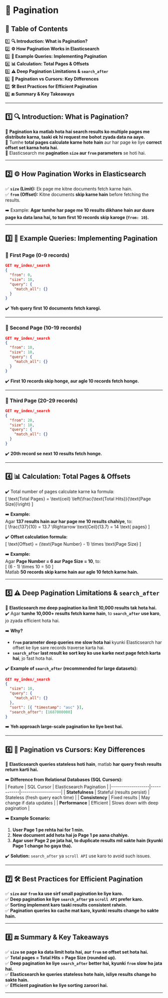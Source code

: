 # 📌 Pagination

## 📖 Table of Contents  

1️⃣ **🔍 Introduction: What is Pagination?**  
2️⃣ **⚙️ How Pagination Works in Elasticsearch**  
3️⃣ **📌 Example Queries: Implementing Pagination**  
4️⃣ **📊 Calculation: Total Pages & Offsets**  
5️⃣ **⚠️ Deep Pagination Limitations & `search_after`**  
6️⃣ **🔄 Pagination vs Cursors: Key Differences**  
7️⃣ **🛠️ Best Practices for Efficient Pagination**  
8️⃣ **🔚 Summary & Key Takeaways**  

---

## 1️⃣ 🔍 Introduction: What is Pagination?  

🔹 **Pagination ka matlab hota hai search results ko multiple pages me distribute karna, taaki ek hi request me bohot zyada data na aaye.**  
🔹 Tumhe **total pages calculate karne hote hain** aur har page ke liye **correct offset set karna hota hai.**  
🔹 Elasticsearch me **pagination `size` aur `from` parameters** se hoti hai.  

---

## 2️⃣ ⚙️ How Pagination Works in Elasticsearch  

✅ **`size` (Limit):** Ek page me kitne documents fetch karne hain.  
✅ **`from` (Offset):** Kitne documents **skip karne hain** before fetching the results.  

➡️ Example: **Agar tumhe har page me 10 results dikhane hain aur dusre page ka data lana hai, to tum first 10 records skip karoge (`from: 10`).**  

---

## 3️⃣ 📌 Example Queries: Implementing Pagination  

### **🚀 First Page (0-9 records)**  
```json
GET my_index/_search
{
  "from": 0,
  "size": 10,
  "query": {
    "match_all": {}
  }
}
```
✔️ **Yeh query first 10 documents fetch karegi.**  

---

### **🚀 Second Page (10-19 records)**  
```json
GET my_index/_search
{
  "from": 10,
  "size": 10,
  "query": {
    "match_all": {}
  }
}
```
✔️ **First 10 records skip honge, aur agle 10 records fetch honge.**  

---

### **🚀 Third Page (20-29 records)**  
```json
GET my_index/_search
{
  "from": 20,
  "size": 10,
  "query": {
    "match_all": {}
  }
}
```
✔️ **20th record se next 10 results fetch honge.**  

---

## 4️⃣ 📊 Calculation: Total Pages & Offsets  

✔️ Total number of pages calculate karne ka formula:  
\[
\text{Total Pages} = \text{ceil} \left(\frac{\text{Total Hits}}{\text{Page Size}}\right)
\]

➡️ **Example:**  
Agar **137 results hain aur har page me 10 results chahiye**, to:  
\[
\frac{137}{10} = 13.7 \Rightarrow \text{Ceil}(13.7) = 14 \text{ pages}
\]

✔️ **Offset calculation formula:**  
\[
\text{Offset} = (\text{Page Number} - 1) \times \text{Page Size}
\]

➡️ **Example:**  
Agar **Page Number = 6 aur Page Size = 10**, to:  
\[
(6 - 1) \times 10 = 50
\]  
Matlab **50 records skip karne hain aur agle 10 fetch karne hain.**  

---

## 5️⃣ ⚠️ Deep Pagination Limitations & `search_after`  

📌 **Elasticsearch me deep pagination ka limit 10,000 results tak hota hai.**  
✔️ Agar **tumhe 10,000+ results fetch karne hain**, to **`search_after` use karo**, jo zyada efficient hota hai.  

➡️ **Why?**  
- **`from` parameter deep queries me slow hota hai** kyunki Elasticsearch har offset ke liye sare records traverse karta hai.  
- **`search_after` last result ke sort key ko use karke next page fetch karta hai**, jo fast hota hai.  

✔️ **Example of `search_after` (recommended for large datasets):**  
```json
GET my_index/_search
{
  "size": 10,
  "query": {
    "match_all": {}
  },
  "sort": [{ "timestamp": "asc" }],
  "search_after": [1687000000]
}
```
➡️ **Yeh approach large-scale pagination ke liye best hai.**  

---

## 6️⃣ 🔄 Pagination vs Cursors: Key Differences  

📌 **Elasticsearch queries stateless hoti hain**, matlab **har query fresh results return karti hai.**  

➡️ **Difference from Relational Databases (SQL Cursors):**  
| Feature           | SQL Cursor | Elasticsearch Pagination |
|-------------------|------------|--------------------|
| **Statefulness**  | Stateful (results persist) | Stateless (fresh query each time) |
| **Consistency**   | Fixed results | May change if data updates |
| **Performance**   | Efficient | Slows down with deep pagination |

➡️ **Example Scenario:**  
1. **User Page 1 pe rehta hai for 1 min.**  
2. **New document add hota hai jo Page 1 pe aana chahiye.**  
3. **Agar user Page 2 pe jata hai, to duplicate results mil sakte hain (kyunki Page 1 change ho gaya tha).**  

✔️ **Solution:** `search_after` ya `scroll API` use karo to avoid such issues.  

---

## 7️⃣ 🛠️ Best Practices for Efficient Pagination  

✅ **`size` aur `from` ka use sirf small pagination ke liye karo.**  
✅ **Deep pagination ke liye `search_after` ya `scroll API` prefer karo.**  
✅ **Sorting implement karo taaki results consistent rahein.**  
✅ **Pagination queries ko cache mat karo, kyunki results change ho sakte hain.**  

---

## 8️⃣ 🔚 Summary & Key Takeaways  

✅ **`size` se page ka data limit hota hai, aur `from` se offset set hota hai.**  
✅ **Total pages = Total Hits ÷ Page Size (rounded up).**  
✅ **Deep pagination ke liye `search_after` better hai, kyunki `from` slow ho jata hai.**  
✅ **Elasticsearch ke queries stateless hote hain, isliye results change ho sakte hain.**  
✅ **Efficient pagination ke liye sorting zaroori hai.**  

---

